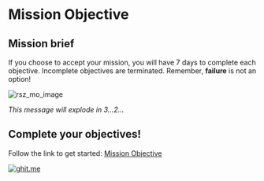 # Mission Objective

## Mission brief

If you choose to accept your mission, you will have 7 days to complete each objective. Incomplete objectives are terminated. Remember, **failure** is not an option!

![rsz_mo_image](https://cloud.githubusercontent.com/assets/12492121/12000357/01cbaa80-aaa3-11e5-8865-5c8b80ad435e.png)

*This message will explode in 3...2...*

## Complete your objectives!

Follow the link to get started: [Mission Objective](http://mission-objective.herokuapp.com/)

[![ghit.me](https://ghit.me/badge.svg?repo=ver2point0/Mission-Objective)](https://ghit.me/repo/ver2point0/Mission-Objective)